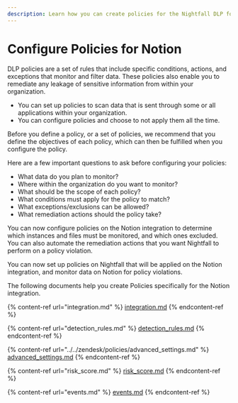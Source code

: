 ```yaml
---
description: Learn how you can create policies for the Nightfall DLP for Notion.
---
```


# Configure Policies for Notion

DLP policies are a set of rules that include specific conditions, actions, and exceptions that monitor and filter data. These policies also enable you to remediate any leakage of sensitive information from within your organization.

* You can set up policies to scan data that is sent through some or all applications within your organization.&#x20;
* You can configure policies and choose to not apply them all the time.

Before you define a policy, or a set of policies, we recommend that you define the objectives of each policy, which can then be fulfilled when you configure the policy.

Here are a few important questions to ask before configuring your policies:

* What data do you plan to monitor?
* Where within the organization do you want to monitor?
* What should be the scope of each policy?
* What conditions must apply for the policy to match?
* What exceptions/exclusions can be allowed?
* What remediation actions should the policy take?

You can now configure policies on the Notion integration to determine which instances and files must be monitored, and which ones excluded. You can also automate the remediation actions that you want Nightfall to perform on a policy violation.

You can now set up policies on Nightfall that will be applied on the Notion integration, and monitor data on Notion for policy violations.

The following documents help you create Policies specifically for the Notion integration.

{% content-ref url="integration.md" %}
[integration.md](integration.md)
{% endcontent-ref %}

{% content-ref url="detection_rules.md" %}
[detection\_rules.md](detection_rules.md)
{% endcontent-ref %}

{% content-ref url="../../zendesk/policies/advanced_settings.md" %}
[advanced\_settings.md](../../zendesk/policies/advanced_settings.md)
{% endcontent-ref %}

{% content-ref url="risk_score.md" %}
[risk\_score.md](risk_score.md)
{% endcontent-ref %}

{% content-ref url="events.md" %}
[events.md](events.md)
{% endcontent-ref %}

